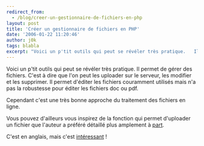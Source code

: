 ```yaml
---
redirect_from:
  - /blog/creer-un-gestionnaire-de-fichiers-en-php
layout: post
title: 'Créer un gestionnaire de fichiers en PHP'
date: '2006-01-22 11:20:46'
author: j0k
tags: blabla
excerpt: "Voici un p'tit outils qui peut se révéler très pratique.   Il permet de gérer des fichiers. C'est à dire que l'on peut les uploader sur le serveur, les modifier et les supprimer.   Il permet d'éditer les fichiers couramment utilisés mais n'a pas la robustesse pour éditer les fichiers doc ou pdf.  \n  \nCependant c'est une très bonne approche du      …"
---
```


Voici un p'tit outils qui peut se révéler très pratique.   Il permet de gérer des fichiers. C'est à dire que l'on peut les uploader sur le serveur, les modifier et les supprimer.   Il permet d'éditer les fichiers couramment utilisés mais n'a pas la robustesse pour éditer les fichiers doc ou pdf.

Cependant c'est une très bonne approche du traitement des fichiers en ligne.

Vous pouvez d'ailleurs vous inspirez de la fonction qui permet d'uploader un fichier que l'auteur a préféré détaillé plus amplement à [part](http://www.phpit.net/faq/uploading-files-php/).

C'est en anglais, mais c'est [intéressant](http://www.phpit.net/article/creating-file-manager-php/) !
